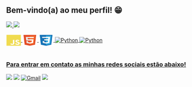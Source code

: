 ## Bem-vindo(a) ao meu perfil! 😁

 <div>
   <a href="https://github.com/zlocco">
   <img height="180em" src="https://github-readme-stats.vercel.app/api?username=zlocco&show_icons=true&theme=tokyonight&include_all_commits=true&count_private=true"/>
   <img height="180em" src="https://github-readme-stats.vercel.app/api/top-langs/?username=zlocco&layout=compact&langs_count=6&theme=tokyonight"/>
</div>
    
<div style="display: inline_block"><br>
  <img align="center" alt="Js" height="30" width="40" src="https://raw.githubusercontent.com/devicons/devicon/master/icons/javascript/javascript-plain.svg">
  <img align="center" alt="HTML" height="30" width="40" src="https://raw.githubusercontent.com/devicons/devicon/master/icons/html5/html5-original.svg">
  <img align="center" alt="CSS" height="30" width="40" src="https://raw.githubusercontent.com/devicons/devicon/master/icons/css3/css3-original.svg">
  <img align="center" alt="Python" height="30" width="40" src="https://cdn.jsdelivr.net/gh/devicons/devicon/icons/python/python-original.svg" />
  <img align="center" alt="Python" height="30" width="40" src="https://cdn.jsdelivr.net/gh/devicons/devicon/icons/react/react-original.svg" />
          
          
            
</div>
 
<br>
 
### Para entrar em contato as minhas redes sociais estão abaixo!
 
<div> 

  <a href="https://instagram.com/renan_zloccowick" target="_blank"><img src="https://img.shields.io/badge/-Instagram-%23E4405F?style=for-the-badge&logo=instagram&logoColor=white" target="_blank"></a>
 <a href="https://discord.com/channels/" target="_blank"><img src="https://img.shields.io/badge/Discord-7289DA?style=for-the-badge&logo=discord&logoColor=white" target="_blank"></a> 
  [![Gmail](https://img.shields.io/badge/Gmail-D14836?style=for-the-badge&logo=gmail&logoColor=white)](mailto:renan.zloccowick@gmail.com)
  <a href="https://www.linkedin.com/in/renan-zloccowick-590628290/" target="_blank"><img src="https://img.shields.io/badge/-LinkedIn-%230077B5?style=for-the-badge&logo=linkedin&logoColor=white" target="_blank"></a>
</div>
